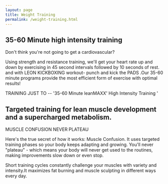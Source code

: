 ```yaml
---
layout: page
title: Weight Training
permalink: /weight-training.html
---
```


## 35-60 Minute high intensity training

Don't think you're not going to get a cardiovascular?

Using strength and resistance training, we'll get your heart rate up and down by exercising in 45 second intervals followed by 10 seconds of rest. and with LEON KICKBOXING workout- punch and kick the PADS .Our 35-60 minute programs provide the most efficient form of exercise with optimal results!

TRAINING JUST TO -- '35-60 Minute leanMAXX' High Intensity Training '

## Targeted training for lean muscle development and a supercharged metabolism.

MUSCLE CONFUSION NEVER PLATEAU

Here's the true secret of how it works: Muscle Confusion. It uses targeted training phases so your body keeps adapting and growing. You'll never "plateau" - which means your body will never get used to the routines, making improvements slow down or even stop.

Short training cycles constantly challenge your muscles with variety and intensity.It maximizes fat burning and muscle sculpting in different ways every day.

